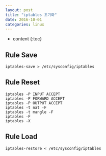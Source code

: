 ```yaml
---
layout: post
title: "iptables 초기화"
date: 2016-10-01
categories: linux
---
```


* content
{:toc}

## Rule Save

```
iptables-save > /etc/sysconfig/iptables
```

## Rule Reset

```
iptables -P INPUT ACCEPT
iptables -P FORWARD ACCEPT
iptables -P OUTPUT ACCEPT
iptables -t nat -F
iptables -t mangle -F
iptables -F
iptables -X
```

## Rule Load

```
iptables-restore < /etc/sysconfig/iptables
```
